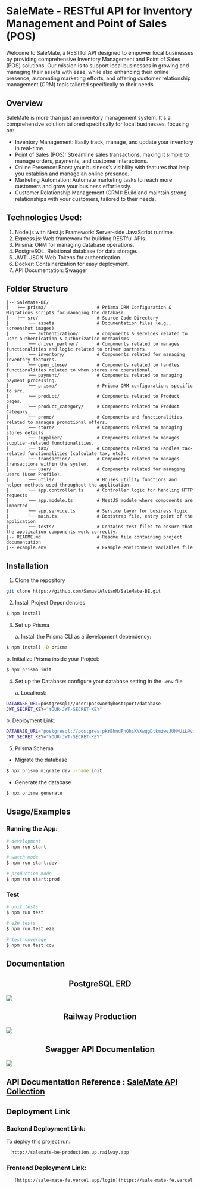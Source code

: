 # SaleMate - RESTful API for Inventory Management and Point of Sales (POS)

Welcome to SaleMate, a RESTful API designed to empower local businesses by providing comprehensive Inventory Management and Point of Sales (POS) solutions. Our mission is to support local businesses in growing and managing their assets with ease, while also enhancing their online presence, automating marketing efforts, and offering customer relationship management (CRM) tools tailored specifically to their needs.

## Overview 
SaleMate is more than just an inventory management system. It's a comprehensive solution tailored specifically for local businesses, focusing on:
- Inventory Management: Easily track, manage, and update your inventory in real-time.
- Point of Sales (POS): Streamline sales transactions, making it simple to manage orders, payments, and customer interactions.
- Online Presence: Boost your business’s visibility with features that help you establish and manage an online presence.
- Marketing Automation: Automate marketing tasks to reach more customers and grow your business effortlessly.
- Customer Relationship Management (CRM): Build and maintain strong relationships with your customers, tailored to their needs.

## Technologies Used:
1. Node.js with Nest.js Framework: Server-side JavaScript runtime.
2. Express.js: Web framework for building RESTful APIs.
3. Prisma: ORM for managing database operations.
4. PostgreSQL: Relational database for data storage.
5. JWT: JSON Web Tokens for authentication.
6. Docker: Containerization for easy deployment.
7. API Documentation: Swagger

## Folder Structure
 ```
 |-- SaleMate-BE/
 |   ├── prisma/                   # Prisma ORM Configuration & Migrations scripts for managing the database.
 |   ├── src/                      # Source Code Directory
 |       └── assets                # Documentation files (e.g., screenshot images)
 |       └── authentication/       # components & services related to user authentication & authorization mechanisms.
 |       └── driver_partner/       # Components related to manages functionalities and logic related to driver partners.
 |       └── inventory/            # Components related for managing inventory features.
 |       └── open_close/           # Components related to handles functionalities related to when stores are operational.
 |       └── payment/              # Components related to managing payment processing.
 |       └── prisma/               # Prisma ORM configurations specific to src.
 |       └── product/              # Components related to Product pages.
 |       └── product_category/     # Components related to Product Category.
 |       └── promo/                # Components and functionalities related to manages promotional offers.
 |       └── store/                # Components related to managing stores details.
 |       └── supplier/             # Components related to manages supplier-related functionalities.
 |       └── tax/                  # Components related to Handles tax-related functionalities (calculate tax, etc).
 |       └── transaction/          # Components related to manages transactions within the system.
 |       └── user/                 # Components related for managing users (User Profile).
 |       └── utils/                # Houses utility functions and helper methods used throughout the application.
 |       └── app.controller.ts     # Controller logic for handling HTTP requests
 |       └── app.module.ts         # NestJS module where components are imported
 |       └── app.service.ts        # Service layer for business logic
 |       └── main.ts               # Bootstrap file, entry point of the application
 |       └── tests/                # Contains test files to ensure that the application components work correctly.
 |-- README.md                     # Readme file containing project documentation
 |-- example.env                   # Example environment variables file
```

## Installation
1. Clone the repository
```bash
git clone https://github.com/SamuelAlvianM/SaleMate-BE.git
```
2. Install Project Dependencies
```bash
$ npm install
```

3. Set up Prisma

    a. Install the Prisma CLI as a development dependency:
```bash
$ npm install -D prisma
```

 b. Initialize Prisma inside your Project:
```bash
$ npx prisma init
```

4. Set up the Database: configure your database setting in the `.env` file

    a. Localhost:
```bash
DATABASE_URL=postgresql://user:password@host:port/database
JWT_SECRET_KEY="YOUR-JWT-SECRET-KEY"
```

b. Deployment Link:
```bash
DATABASE_URL="postgresql://postgres:pkYBhndFhQhiKNXwqgDtkmiweJUNMUiL@viaduct.proxy.rlwy.net:27020/railway"
JWT_SECRET_KEY="YOUR-JWT-SECRET-KEY"
```

5. Prisma Schema
 - Migrate the database
```bash
$ npx prisma migrate dev --name init
```
 - Generate the database
 ```bash
 $ npx prisma generate
 ```


## Usage/Examples

### Running the App:

```bash
# development
$ npm run start

# watch mode
$ npm run start:dev

# production mode
$ npm run start:prod
```

### Test
```bash
# unit tests
$ npm run test

# e2e tests
$ npm run test:e2e

# test coverage
$ npm run test:cov
```

## Documentation
<h2 align="center"> PostgreSQL ERD</h2><img src="https://github.com/SamuelAlvianM/SaleMate-BE/blob/main/src/assets/SaleMate%20ERD.jpg?raw=true">

<h2 align="center"> Railway Production</h2><img src="https://github.com/SamuelAlvianM/SaleMate-BE/blob/main/src/assets/Railway%20Production.jpg?raw=true">

<h2 align="center"> Swagger API Documentation</h2><img src="https://github.com/SamuelAlvianM/SaleMate-BE/blob/main/src/assets/API%20Documentation.png?raw=true">

## API Documentation Reference : [SaleMate API Collection](http://localhost:3000/api)

## Deployment Link
### Backend Deployment Link:
To deploy this project run:

```bash
  http://salemate-be-production.up.railway.app
```

### Frontend Deployment Link:
```bash
   [https://sale-mate-fe.vercel.app/login](https://sale-mate-fe.vercel.app/)
```
